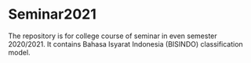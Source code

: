# Seminar2021
The repository is for college course of seminar in even semester 2020/2021. It contains Bahasa Isyarat Indonesia (BISINDO) classification model.
